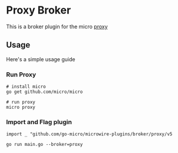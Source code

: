 # Proxy Broker

This is a broker plugin for the micro [proxy](https://micro.mu/docs/proxy.html)

## Usage

Here's a simple usage guide

### Run Proxy

```
# install micro
go get github.com/micro/micro

# run proxy
micro proxy
```

### Import and Flag plugin

```
import _ "github.com/go-micro/microwire-plugins/broker/proxy/v5
```

```
go run main.go --broker=proxy
```
